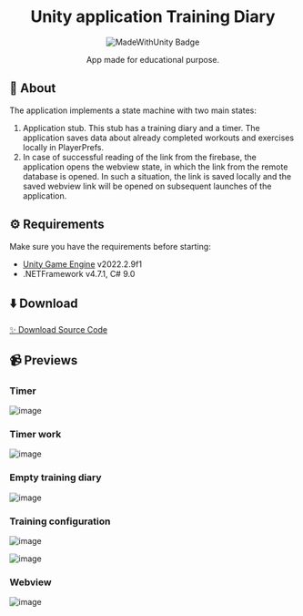 <div id="header" align="center">
   <h1>
    Unity application Training Diary
  </h1>
  <img src="https://img.shields.io/badge/Made%20with-Unity-57b9d3.svg?style=for-the-badge&logo=unity" alt="MadeWithUnity Badge"/>
  
App made for educational purpose.
</div>

## 🤔 About

The application implements a state machine with two main states:

 1. Application stub. This stub has a training diary and a timer. The application saves data about already completed workouts and exercises locally in PlayerPrefs.
 2. In case of successful reading of the link from the firebase, the application opens the webview state, in which the link from the remote database is opened. In such a situation, the link is saved locally and the saved webview link will be opened on subsequent launches of the application.

## ⚙️ Requirements

Make sure you have the requirements before starting:

- [Unity Game Engine](https://unity3d.com) v2022.2.9f1
- .NETFramework v4.7.1, C# 9.0

## ⬇️ Download

[:sparkles: Download Source Code](https://github.com/LunaTiy/Webview-Unity-App/archive/refs/heads/main.zip)

## 📹 Previews

### Timer
![image](https://user-images.githubusercontent.com/36387585/231134203-58a634a2-64b8-4caa-abb8-2437fc76fd4b.png)

### Timer work
![image](https://user-images.githubusercontent.com/36387585/231134398-61eac83a-f4ec-4964-a5d5-023effbbf758.png)

### Empty training diary
![image](https://user-images.githubusercontent.com/36387585/231134551-5097b3d9-628f-4731-8446-9252df71207d.png)

### Training configuration
![image](https://user-images.githubusercontent.com/36387585/231134685-6a9f716f-099d-47a5-87be-190eb003af13.png)

![image](https://user-images.githubusercontent.com/36387585/231134962-c26ff801-2192-4138-8d86-f3ec02f2a16b.png)

### Webview
![image](https://user-images.githubusercontent.com/36387585/231135927-46dd93f1-12ca-4fe7-954c-4a539d4cd1fc.png)
